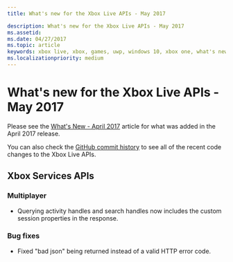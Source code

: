 ```yaml
---
title: What's new for the Xbox Live APIs - May 2017

description: What's new for the Xbox Live APIs - May 2017
ms.assetid:
ms.date: 04/27/2017
ms.topic: article
keywords: xbox live, xbox, games, uwp, windows 10, xbox one, what's new, may 2017
ms.localizationpriority: medium
---
```

# What's new for the Xbox Live APIs - May 2017

Please see the [What's New - April 2017](1704-whats-new.md) article for what was added in the April 2017 release.

You can also check the [GitHub commit history](https://github.com/Microsoft/xbox-live-api/commits/master) to see all of the recent code changes to the Xbox Live APIs.

## Xbox Services APIs

### Multiplayer

* Querying activity handles and search handles now includes the custom session properties in the response.

### Bug fixes

* Fixed "bad json" being returned instead of a valid HTTP error code.
